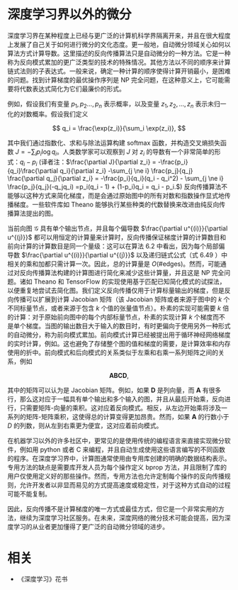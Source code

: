 


# 深度学习界以外的微分


深度学习界在某种程度上已经与更广泛的计算机科学界隔离开来，并且在很大程度上发展了自己关于如何进行微分的文化态度。更一般地，自动微分领域关心如何以算法方式计算导数。这里描述的反向传播算法只是自动微分的一种方法。它是一种称为反向模式累加的更广泛类型的技术的特殊情况。其他方法以不同的顺序来计算链式法则的子表达式。一般来说，确定一种计算的顺序使得计算开销最小，是困难的问题。找到计算梯度的最优操作序列是 NP 完全问题，在这种意义上，它可能需要将代数表达式简化为它们最廉价的形式。

例如，假设我们有变量 $p_1,p_2\ldots,p_n$ 表示概率，以及变量 $z_1,z_2,\ldots,z_n$ 表示未归一化的对数概率。假设我们定义


$$
q_i = \frac{\exp(z_i)}{\sum_i \exp(z_i)},
$$

其中我们通过指数化、求和与除法运算构建 softmax 函数，并构造交叉熵损失函数 $J=-\sum_i p_i\log q_i$。人类数学家可以观察到 $J$ 对 $z_i$ 的导数有一个非常简单的形式：$q_i-p_i$ (译者注：$\frac{\partial J}{\partial z_i} = -\frac{p_i}{q_i}\frac{\partial q_i}{\partial z_i} -\sum_{j \ne i} \frac{p_j}{q_j} \frac{\partial q_j}{\partial z_i}  = -\frac{p_i}{q_i}(q_i - q_i^2) - \sum_{j \ne i} \frac{p_j}{q_j}(-q_jq_i) =p_i(q_i - 1) + (1-p_i)q_i = q_i - p_i.$) 反向传播算法不能够以这种方式来简化梯度，而是会通过原始图中的所有对数和指数操作显式地传播梯度。一些软件库如 Theano 能够执行某些种类的代数替换来改进由纯反向传播算法提出的图。


当前向图 $\mathcal G$ 具有单个输出节点，并且每个偏导数 $\frac{\partial u^{(i)}}{\partial u^{(j)}}$ 都可以用恒定的计算量来计算时，反向传播保证梯度计算的计算数目和前向计算的计算数目是同一个量级：这可以在算法 6.2 中看出，因为每个局部偏导数 $\frac{\partial u^{(i)}}{\partial u^{(j)}}$ 以及递归链式公式（式 6.49 ）中相关的乘和加都只需计算一次。因此，总的计算量是 $O(\#\text{edges})$。然而，可能通过对反向传播算法构建的计算图进行简化来减少这些计算量，并且这是 NP 完全问题。诸如 Theano 和 TensorFlow 的实现使用基于匹配已知简化模式的试探法，以便重复地尝试去简化图。我们定义反向传播仅用于计算标量输出的梯度，但是反向传播可以扩展到计算 Jacobian 矩阵（该 Jacobian 矩阵或者来源于图中的 $k$ 个不同标量节点，或者来源于包含 $k$ 个值的张量值节点）。朴素的实现可能需要 $k$ 倍的计算：对于原始前向图中的每个内部标量节点，朴素的实现计算 $k$ 个梯度而不是单个梯度。当图的输出数目大于输入的数目时，有时更偏向于使用另外一种形式的自动微分，称为前向模式累加。前向模式计算已经被提出用于循环神经网络梯度的实时计算，例如。这也避免了存储整个图的值和梯度的需要，是计算效率和内存使用的折中。前向模式和后向模式的关系类似于左乘和右乘一系列矩阵之间的关系，例如

$$
\boldsymbol A \boldsymbol B \boldsymbol C \boldsymbol D,\tag{6.58}
$$

其中的矩阵可以认为是 Jacobian 矩阵。例如，如果 $\boldsymbol D$ 是列向量，而 $\boldsymbol A$ 有很多行，那么这对应于一幅具有单个输出和多个输入的图，并且从最后开始乘，反向进行，只需要矩阵-向量的乘积。这对应着反向模式。相反，从左边开始乘将涉及一系列的矩阵-矩阵乘积，这使得总的计算变得更加昂贵。然而，如果 $\boldsymbol A$ 的行数小于 $D$ 的列数，则从左到右乘更为便宜，这对应着前向模式。

在机器学习以外的许多社区中，更常见的是使用传统的编程语言来直接实现微分软件，例如用 python 或者 C 来编程，并且自动生成使用这些语言编写的不同函数的程序。在深度学习界中，计算图通常使用由专用库创建的明确的数据结构表示。专用方法的缺点是需要库开发人员为每个操作定义 $\text{bprop}$ 方法，并且限制了库的用户仅使用定义好的那些操作。然而，专用方法也允许定制每个操作的反向传播规则，允许开发者以非显而易见的方式提高速度或稳定性，对于这种方式自动的过程可能不能复制。

因此，反向传播不是计算梯度的唯一方式或最佳方式，但它是一个非常实用的方法，继续为深度学习社区服务。在未来，深度网络的微分技术可能会提高，因为深度学习的从业者更加懂得了更广泛的自动微分领域的进步。






# 相关

- 《深度学习》花书
